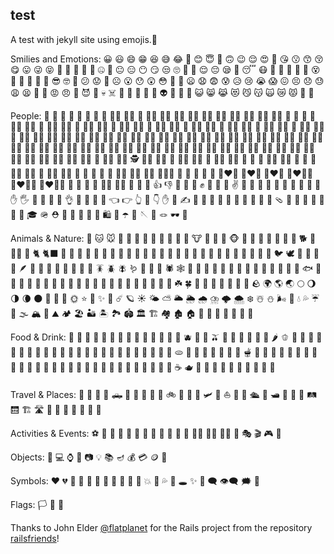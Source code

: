 ## test

A test with jekyll site using emojis.🧪


Smilies and Emotions: 😀 😃 😄 😁 😆 😅 😂 🤣 😊 😇 🙂 🙃 😉 😌 😍 🥰 😘 😗 😙 😚 😋 😛 😜 😝 🤑 🤗 🤭 🤫 🤔 🤐 🤨 😐 😑 😶 😏 😒 🙄 😬 🤥 😌 😔 😪 🤤 😴 😷 🤒 🤕 🤢 🤮 🤧 😵 🫠 🤯 🤠 🥳 🥸 😎 🤓 🧐 😕 😟 🙁 ☹️ 😮 😯 😲 😳 🫨 🥺 😦 😧 😨 😰 😥 😢 😭 😱 😖 😣 😞 😓 😩 😫 🥱 😤 😡 😠 🤬 😈 👿 💀 ☠️ 💩 🤡 👹 👺 👻 👽 👾 🤖 🎃 😺 😸 😹 😻 😼 😽 🙀 😿 😾 🫶 🧡


People: 👶 🧒 👦 👧 🧑 👩 👨 🧔 🧔‍♂️ 🧔‍♀️ 👱 👱‍♂️ 👱‍♀️ 👩‍🦰 👨‍🦰 👩‍🦱 👨‍🦱 👩‍🦳 👨‍🦳 👩‍🦲 👨‍🦲 🧓 👴 👵 🙍 🙍‍♂️ 🙍‍♀️ 🙎 🙎‍♂️ 🙎‍♀️ 🙅 🙅‍♂️ 🙅‍♀️ 🙆 🙆‍♂️ 🙆‍♀️ 💁 💁‍♂️ 💁‍♀️ 🙋 🙋‍♂️ 🙋‍♀️ 🧏 🧏‍♂️ 🧏‍♀️ 🙇 🙇‍♂️ 🙇‍♀️ 🤦 🤦‍♂️ 🤦‍♀️ 🤷 🤷‍♂️ 🤷‍♀️ 🧑‍⚕️ 👨‍⚕️ 👩‍⚕️ 🧑‍🎓 👨‍🎓 👩‍🎓 🧑‍🏫 👨‍🏫 👩‍🏫 🧑‍⚖️ 👨‍⚖️ 👩‍⚖️ 🧑‍🌾 👨‍🌾 👩‍🌾 🧑‍🍳 👨‍🍳 👩‍🍳 🧑‍🔧 👨‍🔧 👩‍🔧 🧑‍🏭 👨‍🏭 👩‍🏭 🧑‍💼 👨‍💼 👩‍💼 🧑‍🔬 👨‍🔬 👩‍🔬 🧑‍💻 👨‍💻 👩‍💻 🧑‍🎤 👨‍🎤 👩‍🎤 🧑‍🎨 👨‍🎨 👩‍🎨 🧑‍✈️ 👨‍✈️ 👩‍✈️ 🧑‍🚀 👨‍🚀 👩‍🚀 🧑‍🚒 👨‍🚒 👩‍🚒 👮 👮‍♂️ 👮‍♀️ 🕵️ 🕵️‍♂️ 🕵️‍♀️ 💂 💂‍♂️ 💂‍♀️ 👷 👷‍♂️ 👷‍♀️ 🤴 👸 👳 👳‍♂️ 👳‍♀️ 👲 🧕 🤵 🤵‍♂️ 🤵‍♀️ 👰 👰‍♂️ 👰‍♀️ 🤰 🫃 🫄 🫅 🤱 👩‍🍼 👨‍🍼 🧑‍🍼 🧑‍🤝‍🧑 👭 👫 👬 💏 💑 👩‍❤️‍👩 👨‍❤️‍👨 👩‍❤️‍👨 👩‍❤️‍💋‍👩 👨‍❤️‍💋‍👨 👩‍❤️‍💋‍👨 💪 🦾 🤳 🦻 🧏‍♂️ 🧏‍♀️ 🙌 👏 🤝 👍 👎 🫳 🫴 👊 ✊ 🤛 🤜 🤞 ✌️ 🫰 🤟 🤘 🤙 🫸 🫷 🫵 🖖 👋 🤚 ✋ 🖐 🫱 🫲 🫷 🫸 👌 🫡 🤌 🫦 🫰 👈 👉 👆 🖕 👇 ✋ 🖖 ✍️ 🙏 💅 🤳 💍 💄 👠 👡 👢 👞 🥿 🩴 👟 🧦 🧤 🧣 🎩 🧢 👒 🎓 🪖 ⛑️ 👑 👝 👜 💼 🎒 🛍️ 🌂 ☂️ 🧵 🪡 🧶 🪢 🕶️ 🧳


Animals & Nature: 🐶 🐱 🐭 🐹 🐰 🦊 🦝 🐻 🐼 🐨 🐯 🦁 🐮 🐷 🐽 🐸 🐵 🙈 🙉 🙊 🐒 🦍 🦧 🦮 🐕 🐩 🐕‍🦺 🦺 🐈 🐈‍⬛ 🐅 🐆 🦓 🦌 🦬 🐄 🐂 🐃 🐎 🦄 🐖 🐗 🐏 🐑 🐐 🦙 🦒 🐓 🦃 🐔 🐤 🐣 🐥 🦆 🦢 🦜 🐦 🕊️ 🦩 🦚 🦉 🦤 🪶 🦇 🐺 🐗 🐴 🐌 🐝 🐞 🐜 🪳 🪲 🪰 🪱 🦋 🐛 🦗 🕷️ 🕸️ 🦂 🦟 🦠 🐢 🐍 🦎 🐲 🐉 🦕 🦖 🐳 🐋 🦈 🐬 🐟 🐠 🐡 🦀 🦞 🦐 🦑 🐙 🪼 🌺 🌸 🌷 🌹 🥀 🌻 🌼 🌵 🌲 🌳 🌴 🌱 🌿 ☘️ 🍀 🎋 🌾 🌵 🍂 🍁 🍄 🌰 🪨 🌍 🌎 🌏 🌕 🌖 🌗 🌘 🌑 🌚 🌙 🌝 🌞 ⭐ 🌟 ✨ 🌠 ☄️ 🪐 ☀️ 🌤️ ⛅ 🌥️ 🌦️ 🌧️ ⛈️ 🌩️ 🌨️ ❄️ ☃️ ⛄ 🌬️ 💨 💧 💦 ☔ 🌊 🌫️ 🏔️ 🗻 ⛰️ 🏕️ 🏖️ 🏜️ 🏝️ 🏞️ 🏟️ 🏛️ 🏗️ 🏘️ 🏚️ 🏠 🏡 🏢 🏣 🏤 🏥 🏦 🏨


Food & Drink: 🍇 🍈 🍉 🍊 🍋 🍌 🍍 🥭 🍎 🍏 🍐 🍑 🍒 🍓 🫐 🥝 🍅 🫒 🥥 🥑 🍆 🥔 🥕 🌽 🌶️ 🫑 🥒 🥬 🥦 🧄 🧅 🍄 🥜 🌰 🍞 🥐 🥖 🥯 🧇 🥞 🧀 🍖 🍗 🥩 🥓 🍔 🍟 🌭 🍕 🥪 🫓 🌮 🌯 🥙 🧆 🥚 🥘 🍲 🫕 🍝 🍜 🍲 🥗 🍢 🍤 🍣 🍥 🥮 🍡 🍦 🍧 🍨 🍩 🍪 🎂 🍰 🧁 🥧 🍫 🍬 🍭 🥜 🍯 🍿 🧂 🥫 🍼 ☕ 🫖 🍵 🧉 🧊 🧃 🍹 🥂 🍷 🍻 🥃 🧋


Travel & Places: 🚕 🚗 🚙 🚌 🛻 🚐 🚒 🚚 🚜 🚛 🚲 🛴 🛵 🚀 🛩️ 🚁 ⛵ 🚤 🛶 🛳️ 🚢 🛥️ 🚂 🚋 🚅 🛤️ 🛗 🏗️ 🛣️ 🗽 🌁 🌃 🌆 🌇 🗼 🏰


Activities & Events: ⚽ 🏀 🏈 🏐 🎾 🏸 🏒 🏓 🏏 🏑 🎣 🧘 🏊‍♀️ 🏊‍♂️ 🤽‍♀️ 🎤 🎭 🎬 🎮 🧩


Objects: 📱 💻 ⌚ 🔋 📷 💡 📚 🪔 💰 💳 🪙 🛒


Symbols: ❤️ 💔 💛 💚 💙 💜 🖤 🤍 🤎 💯 💢 💥 💫 💦 💨 🕳️ ✨ 💬 🗨️ 👁️‍🗨️ 🗯️ 💭


Flags: 🏳️ 🌈 🚩

Thanks to John Elder [@flatplanet](https://github.com/flatplanet) for the Rails project from the repository [railsfriends](https://github.com/flatplanet/railsfriends.git)!
